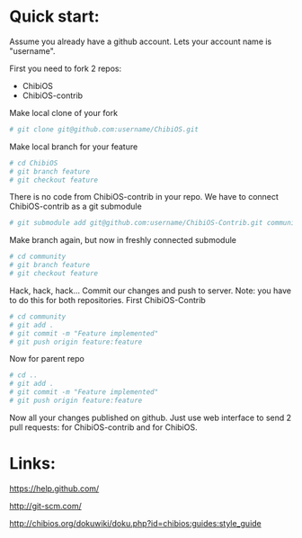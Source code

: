 Quick start:
============

Assume you already have a github account. Lets your account name is
"username".

First you need to fork 2 repos:
- ChibiOS
- ChibiOS-contrib

Make local clone of your fork
```bash
# git clone git@github.com:username/ChibiOS.git
```

Make local branch for your feature
```bash
# cd ChibiOS
# git branch feature
# git checkout feature
```

There is no code from ChibiOS-contrib in your repo. We have to connect 
ChibiOS-contrib as a git submodule
```bash
# git submodule add git@github.com:username/ChibiOS-Contrib.git community
```

Make branch again, but now in freshly connected submodule
```bash
# cd community
# git branch feature
# git checkout feature
```

Hack, hack, hack... Commit our changes and push to server. Note: you have 
to do this for both repositories. First ChibiOS-Contrib
```bash
# cd community
# git add .
# git commit -m "Feature implemented"
# git push origin feature:feature
```

Now for parent repo
```bash
# cd ..
# git add .
# git commit -m "Feature implemented"
# git push origin feature:feature
```

Now all your changes published on github. Just use web interface to send
2 pull requests: for ChibiOS-contrib and for ChibiOS.

Links:
======

https://help.github.com/

http://git-scm.com/

http://chibios.org/dokuwiki/doku.php?id=chibios:guides:style_guide
